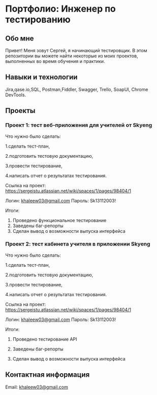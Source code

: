 # Портфолио: Инженер по тестированию

## Обо мне

Привет! Меня зовут Сергей, я начинающий тестировщик.
В этом репозитории вы можете найти некоторые из моих проектов, выполненных во время обучения и практики.
<br>

## Навыки и технологии

Jira,qase.io,SQL, Postman,Fiddler, Swagger, Trello,
SoapUI, Chrome DevTools.

## Проекты

### Проект 1: тест веб-приложения для учителей от Skyeng 

Что нужно было сделать:

1.сделать тест-план,

2.подготовить тестовую документацию,

3.провести тестирование,

4.написать отчет о результатах тестирования.

Ссылка на проект: https://sergeistu.atlassian.net/wiki/spaces/1/pages/98404/1

Логин: khaleew03@gmail.com Пароль: Sk13112003!

Итоги:
1. Проведено функциональное тестирование
2. Заведены баг-репорты
3. Сделан вывод о возможности выпуска интерфейса


### Проект 2: тест кабинета учителя в приложении Skyeng

Что нужно было сделать:

1.сделать тест-план,

2️.подготовить тестовую документацию,

3️.провести тестирование,

4️.написать отчет о результатах тестирования.

Ссылка на проект: https://sergeistu.atlassian.net/wiki/spaces/1/pages/98404/1

Логин: khaleew03@gmail.com Пароль: Sk13112003!

Итоги:

1. Проведено тестирование API

2. Заведены баг-репорты

3. Сделан вывод о возможности выпуска интерфейса

## Контактная информация

Email: khaleew03@gmail.com
